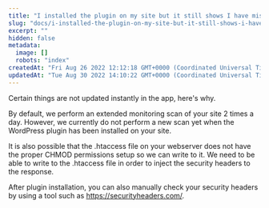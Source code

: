```yaml
---
title: "I installed the plugin on my site but it still shows I have missing headers on the app. Why is that?"
slug: "docs/i-installed-the-plugin-on-my-site-but-it-still-shows-i-have-missing-headers-on-the-portal-why-is-that"
excerpt: ""
hidden: false
metadata: 
  image: []
  robots: "index"
createdAt: "Fri Aug 26 2022 12:12:18 GMT+0000 (Coordinated Universal Time)"
updatedAt: "Tue Aug 30 2022 14:10:22 GMT+0000 (Coordinated Universal Time)"
---
```

Certain things are not updated instantly in the app, here's why.

By default, we perform an extended monitoring scan of your site 2 times a day. However, we currently do not perform a new scan yet when the WordPress plugin has been installed on your site.

It is also possible that the .htaccess file on your webserver does not have the proper CHMOD permissions setup so we can write to it. We need to be able to write to the .htaccess file in order to inject the security headers to the response.

After plugin installation, you can also manually check your security headers by using a tool such as <https://securityheaders.com/>.
